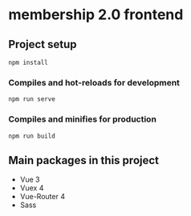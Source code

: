 # membership 2.0 frontend

## Project setup
```
npm install
```
### Compiles and hot-reloads for development
```
npm run serve
```

### Compiles and minifies for production
```
npm run build
```

## Main packages in this project 
* Vue 3
* Vuex 4
* Vue-Router 4
* Sass
